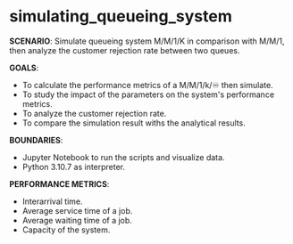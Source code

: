 # simulating_queueing_system

**SCENARIO**: Simulate queueing system M/M/1/K in comparison with M/M/1, then analyze the customer rejection rate between two queues.

**GOALS**:
- To calculate the performance metrics of a M/M/1/k/♾️ then simulate.
- To study the impact of the parameters on the system's performance metrics.
- To analyze the customer rejection rate.
- To compare the simulation result withs the analytical results.

**BOUNDARIES**:
- Jupyter Notebook to run the scripts and visualize data.
- Python 3.10.7 as interpreter.

**PERFORMANCE METRICS**:
- Interarrival time.
- Average service time of a job.
- Average waiting time of a job.
- Capacity of the system.
